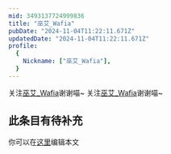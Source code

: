```yaml
---
mid: 3493137724999836
title: "巫艾_Wafia"
pubDate: "2024-11-04T11:22:11.671Z"
updatedDate: "2024-11-04T11:22:11.671Z"
profile:
  {
    Nickname: ["巫艾_Wafia"],
  }
---
```


关注[巫艾_Wafia](https://space.bilibili.com/3493137724999836)谢谢喵~ 关注[巫艾_Wafia](https://space.bilibili.com/3493137724999836)谢谢喵~

## 此条目有待补充
你可以在[这里](https://github.com/Yuhanawa/VTuber.ICU/edit/master/src/content/v/巫艾_Wafia/index.md)编辑本文
